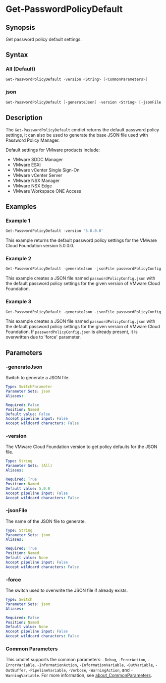 # Get-PasswordPolicyDefault

## Synopsis

Get password policy default settings.

## Syntax

### All (Default)

```powershell
Get-PasswordPolicyDefault -version <String> [<CommonParameters>]
```

### json

```powershell
Get-PasswordPolicyDefault [-generateJson] -version <String> [-jsonFile <String>] [-force <Switch>] [<CommonParameters>]
```

## Description

The `Get-PasswordPolicyDefault` cmdlet returns the default password policy settings, it can also be used to generate the base JSON file used with Password Policy Manager.

Default settings for VMware products include:

- VMware SDDC Manager
- VMware ESXi
- VMware vCenter Single Sign-On
- VMware vCenter Server
- VMware NSX Manager
- VMware NSX Edge
- VMware Workspace ONE Access

## Examples

### Example 1

```powershell
Get-PasswordPolicyDefault -version '5.0.0.0'
```

This example returns the default password policy settings for the VMware Cloud Foundation version 5.0.0.0.

### Example 2

```powershell
Get-PasswordPolicyDefault -generateJson -jsonFile passwordPolicyConfig.json -version '5.0.0.0'
```

This example creates a JSON file named `passwordPolicyConfig.json` with the default password policy settings for the given version of VMware Cloud Foundation.

### Example 3

```powershell
Get-PasswordPolicyDefault -generateJson -jsonFile passwordPolicyConfig.json -version '5.0.0.0' -force
```

This example creates a JSON file named `passwordPolicyConfig.json` with the default password policy settings for the given version of VMware Cloud Foundation.
If `passwordPolicyConfig.json` is already present, it is overwritten due to 'force' parameter.

## Parameters

### -generateJson

Switch to generate a JSON file.

```yaml
Type: SwitchParameter
Parameter Sets: json
Aliases:

Required: False
Position: Named
Default value: False
Accept pipeline input: False
Accept wildcard characters: False
```

### -version

The VMware Cloud Foundation version to get policy defaults for the JSON file.

```yaml
Type: String
Parameter Sets: (All)
Aliases:

Required: True
Position: Named
Default value: 5.0.0
Accept pipeline input: False
Accept wildcard characters: False
```

### -jsonFile

The name of the JSON file to generate.

```yaml
Type: String
Parameter Sets: json
Aliases:

Required: True
Position: Named
Default value: None
Accept pipeline input: False
Accept wildcard characters: False
```

### -force

The switch used to overwrite the JSON file if already exists.

```yaml
Type: Switch
Parameter Sets: json
Aliases:

Required: False
Position: Named
Default value: None
Accept pipeline input: False
Accept wildcard characters: False
```

### Common Parameters

This cmdlet supports the common parameters: `-Debug`, `-ErrorAction`, `-ErrorVariable`, `-InformationAction`, `-InformationVariable`, `-OutVariable`, `-OutBuffer`, `-PipelineVariable`, `-Verbose`, `-WarningAction`, and `-WarningVariable`. For more information, see [about_CommonParameters](http://go.microsoft.com/fwlink/?LinkID=113216).
